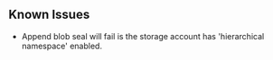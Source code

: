 ## Known Issues

- Append blob seal will fail is the storage account has 'hierarchical namespace' enabled.
